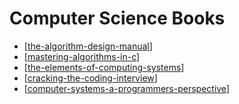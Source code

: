 Computer Science Books
===

- [[the-algorithm-design-manual]]
- [[mastering-algorithms-in-c]]
- [[the-elements-of-computing-systems]]
- [[cracking-the-coding-interview]]
- [[computer-systems-a-programmers-perspective]]

[//begin]: # "Autogenerated link references for markdown compatibility"
[the-algorithm-design-manual]: the-algorithm-design-manual/the-algorithm-design-manual.md "The Algorithm Design Manual"
[mastering-algorithms-in-c]: mastering-algorithms-in-c/mastering-algorithms-in-c.md "Mastering Algorithms in C"
[the-elements-of-computing-systems]: the-elements-of-computing-systems/the-elements-of-computing-systems.md "The Elements of Computing Systems"
[cracking-the-coding-interview]: cracking-the-coding-interview/cracking-the-coding-interview.md "Cracking the Coding Interview"
[computer-systems-a-programmers-perspective]: computer-systems-a-programmers-perspective/computer-systems-a-programmers-perspective.md "Computer Systems A Programmers Perspective"
[//end]: # "Autogenerated link references"
